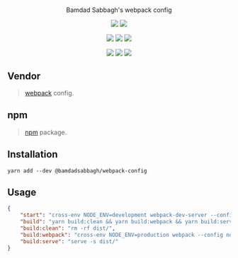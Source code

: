 #

<p align=center>
    Bamdad Sabbagh's webpack config
</p>

<p align=center>
    <img src="https://img.shields.io/github/v/release/bamdadsabbagh/webpack-config">
    <img src="https://api.codeclimate.com/v1/badges/6891219ecb0b930cb5e7/maintainability">
</p>

<p align=center>
    <img src="https://img.shields.io/david/bamdadsabbagh/webpack-config">
    <img src="https://img.shields.io/david/dev/bamdadsabbagh/webpack-config">
    <img src="https://img.shields.io/snyk/vulnerabilities/github/bamdadsabbagh/webpack-config">
</p>

<p align=center>
    <img src="https://img.shields.io/npm/v/@bamdadsabbagh/webpack-config">
    <img src="https://img.shields.io/npm/dw/@bamdadsabbagh/webpack-config">
    <img src="https://img.shields.io/npm/dm/@bamdadsabbagh/webpack-config">
</p>

## Vendor

> [webpack](https://webpack.js.org/) config.

## npm

> [npm](https://www.npmjs.com/package/@bamdadsabbagh/webpack-config) package.

## Installation

```shell
yarn add --dev @bamdadsabbagh/webpack-config
```

## Usage

```json
{
    "start": "cross-env NODE_ENV=development webpack-dev-server --config node_modules/@bamdadsabbagh/webpack-config/webpack.dev.js",
    "build": "yarn build:clean && yarn build:webpack && yarn build:serve",
    "build:clean": "rm -rf dist/",
    "build:webpack": "cross-env NODE_ENV=production webpack --config node_modules/@bamdadsabbagh/webpack-config/webpack.prod.js",
    "build:serve": "serve -s dist/"
}
```
